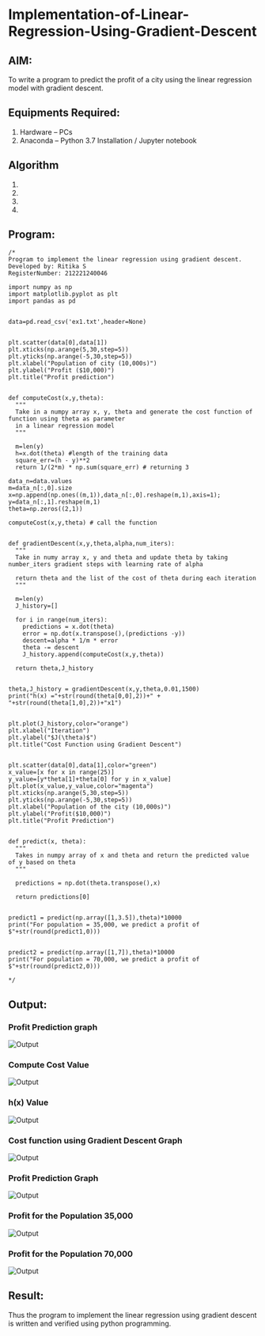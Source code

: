 # Implementation-of-Linear-Regression-Using-Gradient-Descent

## AIM:
To write a program to predict the profit of a city using the linear regression model with gradient descent.

## Equipments Required:
1. Hardware – PCs
2. Anaconda – Python 3.7 Installation / Jupyter notebook

## Algorithm
1. 
2. 
3. 
4. 

## Program:
```
/*
Program to implement the linear regression using gradient descent.
Developed by: Ritika S
RegisterNumber: 212221240046

import numpy as np
import matplotlib.pyplot as plt
import pandas as pd


data=pd.read_csv('ex1.txt',header=None)


plt.scatter(data[0],data[1])
plt.xticks(np.arange(5,30,step=5))
plt.yticks(np.arange(-5,30,step=5))
plt.xlabel("Population of city (10,000s)")
plt.ylabel("Profit ($10,000)")
plt.title("Profit prediction")


def computeCost(x,y,theta):
  """
  Take in a numpy array x, y, theta and generate the cost function of function using theta as parameter 
  in a linear regression model
  """

  m=len(y)
  h=x.dot(theta) #length of the training data
  square_err=(h - y)**2
  return 1/(2*m) * np.sum(square_err) # returning 3
  
data_n=data.values
m=data_n[:,0].size
x=np.append(np.ones((m,1)),data_n[:,0].reshape(m,1),axis=1);
y=data_n[:,1].reshape(m,1)
theta=np.zeros((2,1))

computeCost(x,y,theta) # call the function


def gradientDescent(x,y,theta,alpha,num_iters):
  """
  Take in numy array x, y and theta and update theta by taking number_iters gradient steps with learning rate of alpha

  return theta and the list of the cost of theta during each iteration
  """

  m=len(y)
  J_history=[]

  for i in range(num_iters):
    predictions = x.dot(theta)
    error = np.dot(x.transpose(),(predictions -y))
    descent=alpha * 1/m * error
    theta -= descent
    J_history.append(computeCost(x,y,theta))

  return theta,J_history
  

theta,J_history = gradientDescent(x,y,theta,0.01,1500)
print("h(x) ="+str(round(theta[0,0],2))+" + "+str(round(theta[1,0],2))+"x1")


plt.plot(J_history,color="orange")
plt.xlabel("Iteration")
plt.ylabel("$J(\theta)$")
plt.title("Cost Function using Gradient Descent")


plt.scatter(data[0],data[1],color="green")
x_value=[x for x in range(25)]
y_value=[y*theta[1]+theta[0] for y in x_value]
plt.plot(x_value,y_value,color="magenta")
plt.xticks(np.arange(5,30,step=5))
plt.yticks(np.arange(-5,30,step=5))
plt.xlabel("Population of the city (10,000s)")
plt.ylabel("Profit($10,000)")
plt.title("Profit Prediction")


def predict(x, theta):
  """
  Takes in numpy array of x and theta and return the predicted value of y based on theta
  """

  predictions = np.dot(theta.transpose(),x)

  return predictions[0]
  
  
predict1 = predict(np.array([1,3.5]),theta)*10000
print("For population = 35,000, we predict a profit of $"+str(round(predict1,0)))


predict2 = predict(np.array([1,7]),theta)*10000
print("For population = 70,000, we predict a profit of $"+str(round(predict2,0)))

*/
```

## Output:
### Profit Prediction graph
![Output](MLS1.png)

### Compute Cost Value
![Output](MLS2.jpg)

### h(x) Value
![Output](MLS3.jpg)

### Cost function using Gradient Descent Graph
![Output](MLS4.jpg)

### Profit Prediction Graph
![Output](MLS5.jpg)

### Profit for the Population 35,000
![Output](MLS6.jpg)

### Profit for the Population 70,000
![Output](MLS7.jpg)




## Result:
Thus the program to implement the linear regression using gradient descent is written and verified using python programming.
